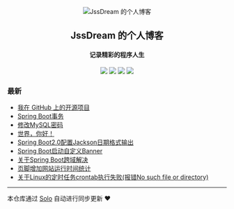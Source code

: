 <p align="center"><img alt="JssDream 的个人博客" src="https://img.hacpai.com/avatar/1557586345620_1565678132090.png"></p><h2 align="center">
JssDream 的个人博客
</h2>

<h4 align="center">记录精彩的程序人生</h4>
<p align="center"><a title="JssDream 的个人博客" target="_blank" href="https://github.com/JssDream/solo-blog"><img src="https://img.shields.io/github/last-commit/JssDream/solo-blog.svg?style=flat-square&color=FF9900"></a>
<a title="GitHub repo size in bytes" target="_blank" href="https://github.com/JssDream/solo-blog"><img src="https://img.shields.io/github/repo-size/JssDream/solo-blog.svg?style=flat-square"></a>
<a title="Solo Version" target="_blank" href="https://github.com/b3log/solo/releases"><img src="https://img.shields.io/badge/solo-3.6.4-f1e05a.svg?style=flat-square&color=blueviolet"></a>
<a title="Hits" target="_blank" href="https://github.com/b3log/hits"><img src="https://hits.b3log.org/JssDream/solo-blog.svg"></a></p>

### 最新

* [我在 GitHub 上的开源项目](http://hjava.cn/my-github-repos)
* [Spring Boot事务](http://hjava.cn/articles/2019/08/27/1566901901979.html)
* [修改MySQL密码](http://hjava.cn/articles/2019/08/27/1566878096384.html)
* [世界，你好！](http://hjava.cn/hello-solo)
* [Spring Boot2.0配置Jackson日期格式输出](http://hjava.cn/articles/2019/08/23/1566533019629.html)
* [Spring Boot启动自定义Banner](http://hjava.cn/articles/2019/08/20/1566281280069.html)
* [关于Spring Boot跨域解决](http://hjava.cn/articles/2019/08/14/1565775617177.html)
* [页脚增加网站运行时间统计](http://hjava.cn/articles/2019/08/13/1565684501665.html)
* [关于Linux的定时任务crontab执行失败(报错No such file or directory)](http://hjava.cn/articles/2019/08/13/1565669241375.html)



---

本仓库通过 [Solo](https://github.com/b3log/solo) 自动进行同步更新 ❤️ 